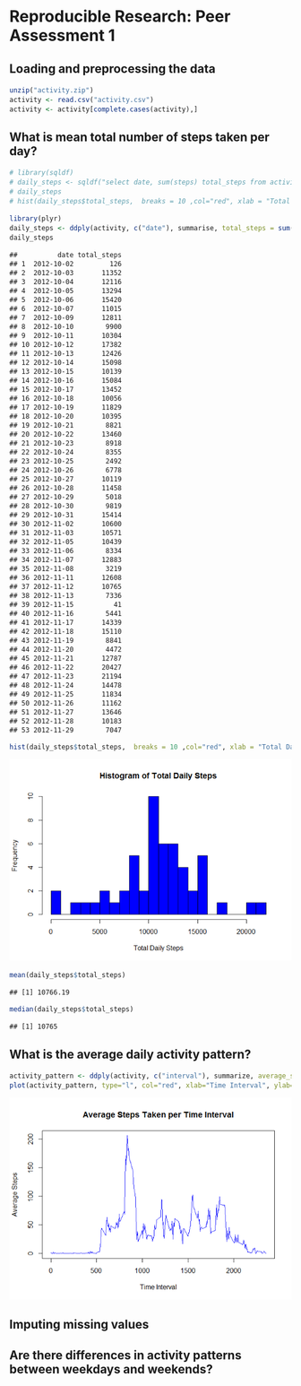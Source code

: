 # Reproducible Research: Peer Assessment 1


## Loading and preprocessing the data

```r
unzip("activity.zip")
activity <- read.csv("activity.csv")
activity <- activity[complete.cases(activity),]
```



## What is mean total number of steps taken per day?


```r
# library(sqldf)
# daily_steps <- sqldf("select date, sum(steps) total_steps from activity where steps != 'NA' and date != 'NA' group by date order by date")
# daily_steps
# hist(daily_steps$total_steps,  breaks = 10 ,col="red", xlab = "Total Daily Steps", main = "Histogram of Total Daily Steps")
```


```r
library(plyr)
daily_steps <- ddply(activity, c("date"), summarise, total_steps = sum(steps))
daily_steps
```

```
##          date total_steps
## 1  2012-10-02         126
## 2  2012-10-03       11352
## 3  2012-10-04       12116
## 4  2012-10-05       13294
## 5  2012-10-06       15420
## 6  2012-10-07       11015
## 7  2012-10-09       12811
## 8  2012-10-10        9900
## 9  2012-10-11       10304
## 10 2012-10-12       17382
## 11 2012-10-13       12426
## 12 2012-10-14       15098
## 13 2012-10-15       10139
## 14 2012-10-16       15084
## 15 2012-10-17       13452
## 16 2012-10-18       10056
## 17 2012-10-19       11829
## 18 2012-10-20       10395
## 19 2012-10-21        8821
## 20 2012-10-22       13460
## 21 2012-10-23        8918
## 22 2012-10-24        8355
## 23 2012-10-25        2492
## 24 2012-10-26        6778
## 25 2012-10-27       10119
## 26 2012-10-28       11458
## 27 2012-10-29        5018
## 28 2012-10-30        9819
## 29 2012-10-31       15414
## 30 2012-11-02       10600
## 31 2012-11-03       10571
## 32 2012-11-05       10439
## 33 2012-11-06        8334
## 34 2012-11-07       12883
## 35 2012-11-08        3219
## 36 2012-11-11       12608
## 37 2012-11-12       10765
## 38 2012-11-13        7336
## 39 2012-11-15          41
## 40 2012-11-16        5441
## 41 2012-11-17       14339
## 42 2012-11-18       15110
## 43 2012-11-19        8841
## 44 2012-11-20        4472
## 45 2012-11-21       12787
## 46 2012-11-22       20427
## 47 2012-11-23       21194
## 48 2012-11-24       14478
## 49 2012-11-25       11834
## 50 2012-11-26       11162
## 51 2012-11-27       13646
## 52 2012-11-28       10183
## 53 2012-11-29        7047
```

```r
hist(daily_steps$total_steps,  breaks = 10 ,col="red", xlab = "Total Daily Steps", main = "Histogram of Total Daily Steps")
```

![](PA1_template_files/figure-html/dialy_steps_2-1.png) 

```r
mean(daily_steps$total_steps)
```

```
## [1] 10766.19
```

```r
median(daily_steps$total_steps)
```

```
## [1] 10765
```



## What is the average daily activity pattern?

```r
activity_pattern <- ddply(activity, c("interval"), summarize, average_steps = mean(steps))
plot(activity_pattern, type="l", col="red", xlab="Time Interval", ylab="Average Steps", main="Average Steps Taken per Time Interval")
```

![](PA1_template_files/figure-html/activity_pattern-1.png) 



## Imputing missing values



## Are there differences in activity patterns between weekdays and weekends?
